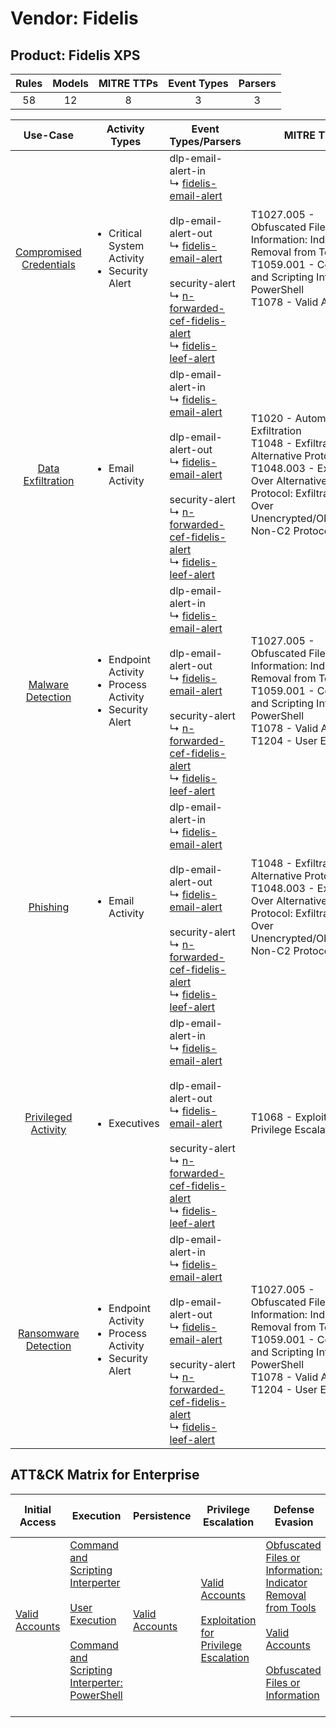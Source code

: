 Vendor: Fidelis
===============
Product: Fidelis XPS
--------------------
| Rules | Models | MITRE TTPs | Event Types | Parsers |
|:-----:|:------:|:----------:|:-----------:|:-------:|
|  58   |   12   |     8      |      3      |    3    |

|                                 Use-Case                                  | Activity Types                                                                      | Event Types/Parsers                                                                                                                                                                                                                                                                                                                                                                                              | MITRE TTP                                                                                                                                                                                            | Content                                              |
|:-------------------------------------------------------------------------:| ----------------------------------------------------------------------------------- | ---------------------------------------------------------------------------------------------------------------------------------------------------------------------------------------------------------------------------------------------------------------------------------------------------------------------------------------------------------------------------------------------------------------- | ---------------------------------------------------------------------------------------------------------------------------------------------------------------------------------------------------- | ---------------------------------------------------- |
| [Compromised Credentials](../UseCases/usecase_compromised_credentials.md) | <ul><li>Critical System Activity</li><li>Security Alert</li></ul>                   |  dlp-email-alert-in<br> ↳ [fidelis-email-alert](../Parsers/parserContent_fidelis-email-alert.md)<br><br> dlp-email-alert-out<br> ↳ [fidelis-email-alert](../Parsers/parserContent_fidelis-email-alert.md)<br><br> security-alert<br> ↳ [n-forwarded-cef-fidelis-alert](../Parsers/parserContent_n-forwarded-cef-fidelis-alert.md)<br> ↳ [fidelis-leef-alert](../Parsers/parserContent_fidelis-leef-alert.md)<br> | T1027.005 - Obfuscated Files or Information: Indicator Removal from Tools<br>T1059.001 - Command and Scripting Interperter: PowerShell<br>T1078 - Valid Accounts<br>                                 | <ul><li>17 Rules</li></ul><ul><li>4 Models</li></ul> |
|       [Data Exfiltration](../UseCases/usecase_data_exfiltration.md)       | <ul><li>Email Activity</li></ul>                                                    |  dlp-email-alert-in<br> ↳ [fidelis-email-alert](../Parsers/parserContent_fidelis-email-alert.md)<br><br> dlp-email-alert-out<br> ↳ [fidelis-email-alert](../Parsers/parserContent_fidelis-email-alert.md)<br><br> security-alert<br> ↳ [n-forwarded-cef-fidelis-alert](../Parsers/parserContent_n-forwarded-cef-fidelis-alert.md)<br> ↳ [fidelis-leef-alert](../Parsers/parserContent_fidelis-leef-alert.md)<br> | T1020 - Automated Exfiltration<br>T1048 - Exfiltration Over Alternative Protocol<br>T1048.003 - Exfiltration Over Alternative Protocol: Exfiltration Over Unencrypted/Obfuscated Non-C2 Protocol<br> | <ul><li>33 Rules</li></ul><ul><li>7 Models</li></ul> |
|       [Malware Detection](../UseCases/usecase_malware_detection.md)       | <ul><li>Endpoint Activity</li><li>Process Activity</li><li>Security Alert</li></ul> |  dlp-email-alert-in<br> ↳ [fidelis-email-alert](../Parsers/parserContent_fidelis-email-alert.md)<br><br> dlp-email-alert-out<br> ↳ [fidelis-email-alert](../Parsers/parserContent_fidelis-email-alert.md)<br><br> security-alert<br> ↳ [n-forwarded-cef-fidelis-alert](../Parsers/parserContent_n-forwarded-cef-fidelis-alert.md)<br> ↳ [fidelis-leef-alert](../Parsers/parserContent_fidelis-leef-alert.md)<br> | T1027.005 - Obfuscated Files or Information: Indicator Removal from Tools<br>T1059.001 - Command and Scripting Interperter: PowerShell<br>T1078 - Valid Accounts<br>T1204 - User Execution<br>       | <ul><li>10 Rules</li></ul><ul><li>3 Models</li></ul> |
|                [Phishing](../UseCases/usecase_phishing.md)                | <ul><li>Email Activity</li></ul>                                                    |  dlp-email-alert-in<br> ↳ [fidelis-email-alert](../Parsers/parserContent_fidelis-email-alert.md)<br><br> dlp-email-alert-out<br> ↳ [fidelis-email-alert](../Parsers/parserContent_fidelis-email-alert.md)<br><br> security-alert<br> ↳ [n-forwarded-cef-fidelis-alert](../Parsers/parserContent_n-forwarded-cef-fidelis-alert.md)<br> ↳ [fidelis-leef-alert](../Parsers/parserContent_fidelis-leef-alert.md)<br> | T1048 - Exfiltration Over Alternative Protocol<br>T1048.003 - Exfiltration Over Alternative Protocol: Exfiltration Over Unencrypted/Obfuscated Non-C2 Protocol<br>                                   | <ul><li>7 Rules</li></ul><ul><li>2 Models</li></ul>  |
|     [Privileged Activity](../UseCases/usecase_privileged_activity.md)     | <ul><li>Executives</li></ul>                                                        |  dlp-email-alert-in<br> ↳ [fidelis-email-alert](../Parsers/parserContent_fidelis-email-alert.md)<br><br> dlp-email-alert-out<br> ↳ [fidelis-email-alert](../Parsers/parserContent_fidelis-email-alert.md)<br><br> security-alert<br> ↳ [n-forwarded-cef-fidelis-alert](../Parsers/parserContent_n-forwarded-cef-fidelis-alert.md)<br> ↳ [fidelis-leef-alert](../Parsers/parserContent_fidelis-leef-alert.md)<br> | T1068 - Exploitation for Privilege Escalation<br>                                                                                                                                                    | <ul><li>1 Rules</li></ul>                            |
|    [Ransomware Detection](../UseCases/usecase_ransomware_detection.md)    | <ul><li>Endpoint Activity</li><li>Process Activity</li><li>Security Alert</li></ul> |  dlp-email-alert-in<br> ↳ [fidelis-email-alert](../Parsers/parserContent_fidelis-email-alert.md)<br><br> dlp-email-alert-out<br> ↳ [fidelis-email-alert](../Parsers/parserContent_fidelis-email-alert.md)<br><br> security-alert<br> ↳ [n-forwarded-cef-fidelis-alert](../Parsers/parserContent_n-forwarded-cef-fidelis-alert.md)<br> ↳ [fidelis-leef-alert](../Parsers/parserContent_fidelis-leef-alert.md)<br> | T1027.005 - Obfuscated Files or Information: Indicator Removal from Tools<br>T1059.001 - Command and Scripting Interperter: PowerShell<br>T1078 - Valid Accounts<br>T1204 - User Execution<br>       | <ul><li>10 Rules</li></ul><ul><li>3 Models</li></ul> |

ATT&CK Matrix for Enterprise
----------------------------
| Initial Access                                                      | Execution                                                                                                                                                                                                                                                       | Persistence                                                         | Privilege Escalation                                                                                                                                          | Defense Evasion                                                                                                                                                                                                                                                               | Credential Access | Discovery | Lateral Movement | Collection | Command and Control | Exfiltration                                                                                                                                                                                                                                                                                                                    | Impact |
| ------------------------------------------------------------------- | --------------------------------------------------------------------------------------------------------------------------------------------------------------------------------------------------------------------------------------------------------------- | ------------------------------------------------------------------- | ------------------------------------------------------------------------------------------------------------------------------------------------------------- | ----------------------------------------------------------------------------------------------------------------------------------------------------------------------------------------------------------------------------------------------------------------------------- | ----------------- | --------- | ---------------- | ---------- | ------------------- | ------------------------------------------------------------------------------------------------------------------------------------------------------------------------------------------------------------------------------------------------------------------------------------------------------------------------------- | ------ |
| [Valid Accounts](https://attack.mitre.org/techniques/T1078)<br><br> | [Command and Scripting Interperter](https://attack.mitre.org/techniques/T1059)<br><br>[User Execution](https://attack.mitre.org/techniques/T1204)<br><br>[Command and Scripting Interperter: PowerShell](https://attack.mitre.org/techniques/T1059/001)<br><br> | [Valid Accounts](https://attack.mitre.org/techniques/T1078)<br><br> | [Valid Accounts](https://attack.mitre.org/techniques/T1078)<br><br>[Exploitation for Privilege Escalation](https://attack.mitre.org/techniques/T1068)<br><br> | [Obfuscated Files or Information: Indicator Removal from Tools](https://attack.mitre.org/techniques/T1027/005)<br><br>[Valid Accounts](https://attack.mitre.org/techniques/T1078)<br><br>[Obfuscated Files or Information](https://attack.mitre.org/techniques/T1027)<br><br> |                   |           |                  |            |                     | [Exfiltration Over Alternative Protocol](https://attack.mitre.org/techniques/T1048)<br><br>[Exfiltration Over Alternative Protocol: Exfiltration Over Unencrypted/Obfuscated Non-C2 Protocol](https://attack.mitre.org/techniques/T1048/003)<br><br>[Automated Exfiltration](https://attack.mitre.org/techniques/T1020)<br><br> |        |